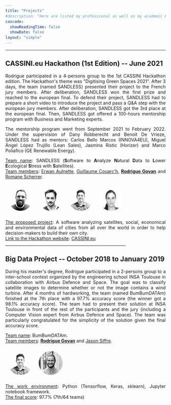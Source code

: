 ```yaml
---
title: "Projects"
#description: "Here are listed my professional as well as my academic backgrounds."
cascade:
  showReadingTime: false
  showDate: false
layout: "simple"
---
```


<hr>

<style>
.faces{
  border-radius: 50%;
  margin:10px;
  border-color:var(--tw-prose-links);
  border-width:2.5px;
}
</style>

## CASSINI.eu Hackathon (1st Edition) -- June 2021

<span style='text-align: justify;'>

Rodrigue participated in a 4-persons group to the 1st CASSINI Hackathon edition. The Hackathon's theme was "Digitising Green Spaces 2021". After 3 days, the team (named SANDLESS) presented their project to the French jury members. After deliberation, SANDLESS won the first prize and reached to the european final. To defend their project, SANDLESS had to prepare a short video to introduce the project and pass a Q&A step with the european jury members. After deliberation, SANDLESS got the 3rd place at the european final. Then, SANDLESS got offered a 100-hours mentorship program with Business and Marketing experts.

The mentorship program went from September 2021 to February 2022. Under the supervision of Dany Robberecht and Benoit De Vrieze, SANDLESS had as mentors: Carlos Bello Marcos (INNOVA4EU), Miguel Ángel López Trujillo (Lean Sales), Jasmina Ristic (Horizer) and Marco Poliafico (GE Renewable Energy).

<u>Team name</u>: SANDLESS (<b>S</b>oftware to <b>A</b>nalyze <b>N</b>atural <b>D</b>ata to <b>L</b>ower <b>E</b>cological <b>S</b>tress with <b>S</b>atellites).\
<u>Team members</u>: <a href="https://www.linkedin.com/in/erwan-aulnette" target="_blank">Erwan Aulnette</a>, <a href="https://www.linkedin.com/in/guillaumecouarch" target="_blank">Guillaume Couarc'h</a>, <a href="https://www.linkedin.com/in/rodrigueg/" target="_blank"><b>Rodrigue Govan</b></a> and <a href="https://www.linkedin.com/in/romanescherrer" target="_blank">Romane Scherrer</a>.

<div style="display:inline-block; justify-content: center;">
  <a href="https://www.linkedin.com/in/erwan-aulnette" target="_blank"><img align="left" width=75 src="/images/erwan-aulnette.jpg" alt="Erwan Aulnette" class="faces"></a>
  <a href="https://www.linkedin.com/in/guillaumecouarch" target="_blank"><img align="left" width=75 src="/images/guillaume-couarch.jpg" alt="Guillaume Couarc'h" class="faces"></a>
  <a href="https://www.linkedin.com/in/rodrigueg/" target="_blank"><img align="left" width=75 src="/images/rodrigue-govan.jpg" alt="Rodrigue Govan" class="faces"></a>
  <a href="https://www.linkedin.com/in/romanescherrer" target="_blank"><img align="left" width=75 src="/images/romane-scherrer.jpg" alt="Romane Scherrer" class="faces"></a>
</div>

<br>

<u>The proposed project</u>: A software analyzing satellites, social, economical and environmental data of cities from all over the world in order to help decision-makers to build their own city.\
<u>Link to the Hackathon website</u>: <a href="https://www.cassini.eu/hackathons/portfolio" target="_blank">CASSINI.eu</a>

</span>

<hr style="width:75%">

## Big Data Project -- October 2018 to January 2019

<span style='text-align: justify;'>

During his master's degree, Rodrigue participated in a 2-persons group to a inter-school contest organized by the engineering school INSA Toulouse in collaboration with Airbus Defence and Space. The goal was to classify satellite images to determine whether or not the image contains a wind turbine. After 4 months of hardworking, the team (named BumBumDATAm) finished at the 7th place with a 97.7% accuracy score (the winner got a 98.1% accuracy score). The team had to present their solution at INSA Toulouse in front of the rest of the participants and the jury (including a Computer Vision expert from Airbus Defence and Space). The team was particularly congratulated for the simplicity of the solution given the final accuracy score.

<u>Team name</u>: BumBumDATAm.\
<u>Team members</u>: <a href="https://www.linkedin.com/in/rodrigueg/" target="_blank"><b>Rodrigue Govan</b></a> and <a href="https://www.linkedin.com/in/jason-siffre" target="_blank">Jason Siffre</a>.

<div style="display:inline-block; justify-content: center;">
  <a href="https://www.linkedin.com/in/rodrigueg/" target="_blank"><img align="left" width=75 src="/images/rodrigue-govan.jpg" alt="Rodrigue Govan" class="faces"></a>
  <a href="https://www.linkedin.com/in/jason-siffre" target="_blank"><img align="left" width=75 src="/images/jason-siffre.jpg" alt="Jason Siffre" class="faces"></a>
</div>

<u>The work environment</u>: Python (Tensorflow, Keras, sklearn), Jupyter notebook framework.\
<u>The final score</u>: 97.7% (7th/64 teams)

</span>
